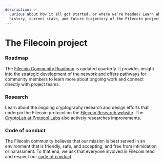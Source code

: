 ```yaml
---
description: >-
  Curious about how it all got started, or where we’re headed? Learn about the
  history, current state, and future trajectory of the Filecoin project here.
---
```


# The Filecoin project

### Roadmap

The [Filecoin Community Roadmap](https://github.com/filecoin-project/community/discussions/456) is updated quarterly. It provides insight into the strategic development of the network and offers pathways for community members to learn more about ongoing work and connect directly with project teams.

### Research

Learn about the ongoing cryptography research and design efforts that underpin the Filecoin protocol on the [Filecoin Research website](https://github.com/filecoin-project/research). The [CryptoLab at Protocol Labs](https://research.protocol.ai/groups/cryptolab/) also actively researches improvements.

### Code of conduct

The Filecoin community believes that our mission is best served in an environment that is friendly, safe, and accepting, and free from intimidation or harassment. To that end, we ask that everyone involved in Filecoin read and respect our [code of conduct](https://github.com/filecoin-project/community/blob/master/CODE\_OF\_CONDUCT.md).

